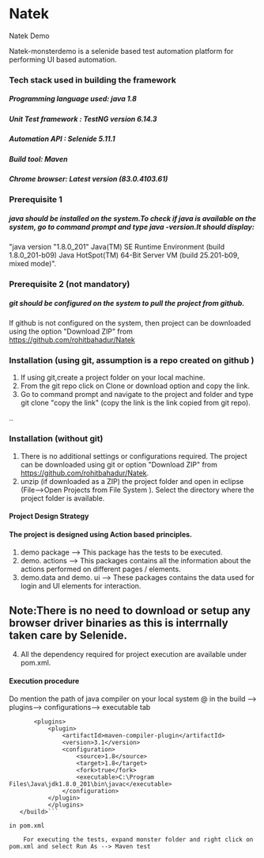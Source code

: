 # Natek
Natek Demo

Natek-monsterdemo is a selenide based test automation platform for performing UI 
  based automation. 

### Tech stack used in building the framework 
##### Programming language used: java 1.8
##### Unit Test framework : TestNG version 6.14.3
##### Automation API : Selenide 5.11.1
##### Build tool: Maven
##### Chrome browser: Latest version (83.0.4103.61)

### Prerequisite 1
##### java should be installed on the system.To check if java is available on the system, go to command prompt and type java -version.It should display: 
    
"java version "1.8.0_201"
Java(TM) SE Runtime Environment (build 1.8.0_201-b09)
Java HotSpot(TM) 64-Bit Server VM (build 25.201-b09, mixed mode)".

### Prerequisite 2 (not mandatory)
##### git should be configured on the system to pull the project from github. 

If github is not configured on the system, then project can be downloaded using the option "Download ZIP" from https://github.com/rohitbahadur/Natek





### Installation (using git, assumption is a repo created on github )
1. If using git,create a project folder on your local machine.
2. From the git repo click on Clone or download option and copy the link. 
2. Go to command prompt and navigate to the project and folder and type git clone "copy the link" (copy the link is the link copied from git repo).

..


### Installation (without git)
1. There is no additional settings or configurations required. The 
   project can be downloaded using git or option "Download ZIP" from 
   https://github.com/rohitbahadur/Natek.
2. unzip (if downloaded as a ZIP) the project folder and open in eclipse 
    (File-->Open Projects from File System ). Select the directory where 
    the project folder is available.



#### Project Design Strategy
#### The project is designed using Action based principles.
1. demo package --> This package has the tests to be executed.
2. demo. actions --> This packages contains all the information about the actions performed on different pages / elements.
3. demo.data and demo. ui --> These packages contains the data used for login and UI elements for interaction. 

## Note:There is no need to download or setup any browser driver binaries as this is interrnally taken care by Selenide.
4.  All the dependency required for project execution are available under pom.xml.


#### Execution procedure
Do mention the path of java compiler on your local system @ in the build --> plugins--> configurations--> executable tab 
 ```<build>
		<plugins>
			<plugin>
				<artifactId>maven-compiler-plugin</artifactId>
				<version>3.1</version>
				<configuration>
					<source>1.8</source>
					<target>1.8</target>
					<fork>true</fork>
					<executable>C:\Program Files\Java\jdk1.8.0_201\bin\javac</executable>
				</configuration>
			</plugin>
			</plugins>
	</build>```
 
 in pom.xml

     For executing the tests, expand monster folder and right click on pom.xml and select Run As --> Maven test
     


